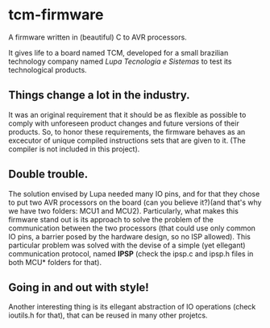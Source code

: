 # tcm-firmware

A firmware written in (beautiful) C to AVR processors.

It gives life to a board named TCM, developed for a small brazilian technology company named _Lupa Tecnologia e Sistemas_ to test its technological products.

## Things change a lot in the industry.

It was an original requirement that it should be as flexible as possible to comply with unforeseen product changes and future versions of their products. So, to honor these requirements, the firmware behaves as an excecutor of unique compiled instructions sets that are given to it. (The compiler is not included in this project).

## Double trouble.

The solution envised by Lupa needed many IO pins, and for that they chose to put two AVR processors on the board (can you believe it?)(and that's why we have two folders: MCU1 and MCU2). Particularly, what makes this firmware stand out is its approach to solve the problem of the communication between the two processors (that could use only common IO pins, a barrier posed by the hardware design, so no ISP allowed). This particular problem was solved with the devise of a simple (yet ellegant) communication protocol, named **IPSP** (check the ipsp.c and ipsp.h files in both MCU* folders for that).

## Going in and out with style!

Another interesting thing is its ellegant abstraction of IO operations (check ioutils.h for that), that can be reused in many other projetcs.



